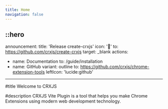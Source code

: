 ```yaml
---
title: Home
navigation: false
---
```


::hero
---
announcement:
  title: 'Release create-crxjs'
  icon: '🎉'
  to: https://github.com/crxjs/create-crxjs
  target: _blank
actions:
  - name: Documentation
    to: /guide/installation
  - name: GitHub
    variant: outline
    to: https://github.com/crxjs/chrome-extension-tools
    leftIcon: 'lucide:github'
---

#title
Welcome to CRXJS

#description
CRXJS Vite Plugin is a tool that helps you make Chrome Extensions using modern web development technology.

